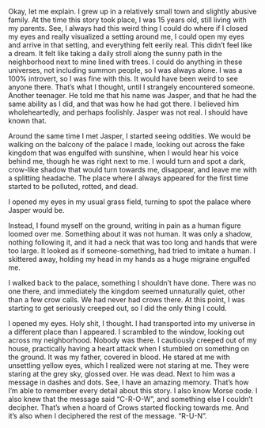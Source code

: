 Okay, let me explain.
I grew up in a relatively small town and slightly abusive family. At the time this story took place, I was 15 years old, still living with my parents. See, I always had this weird thing I could do where if I closed my eyes and really visualized a setting around me, I could open my eyes and arrive in that setting, and everything felt eerily real.
This didn’t feel like a dream. It felt like taking a daily stroll along the sunny path in the neighborhood next to mine lined with trees. I could do anything in these universes, not including summon people, so I was always alone. I was a 100% introvert, so I was fine with this. It would have been weird to see anyone there. 
That’s what I thought, until I strangely encountered someone. Another teenager. He told me that his name was Jasper, and that he had the same ability as I did, and that was how he had got there. I believed him wholeheartedly, and perhaps foolishly. 
Jasper was not real. I should have known that.

Around the same time I met Jasper, I started seeing oddities. We would be walking on the balcony of the palace I made, looking out across the fake kingdom that was engulfed with sunshine, when I would hear his voice behind me, though he was right next to me. I would turn and spot a dark, crow-like shadow that would turn towards me, disappear, and leave me with a splitting headache. The place where I always appeared for the first time started to be polluted, rotted, and dead. 

I opened my eyes in my usual grass field, turning to spot the palace where Jasper would be. 

Instead, I found myself on the ground, writing in pain as a human figure loomed over me. Something about it was not human. It was only a shadow, nothing following it, and it had a neck that was too long and hands that were too large. It looked as if someone-something, had tried to imitate a human. I skittered away, holding my head in my hands as a huge migraine engulfed me. 

I walked back to the palace, something I shouldn’t have done. There was no one there, and immediately the kingdom seemed unnaturally quiet, other than a few crow calls. We had never had crows there. At this point, I was starting to get seriously creeped out, so I did the only thing I could.

I opened my eyes. Holy shit, I thought. I had transported into my universe in a different place than I appeared. I scrambled to the window, looking out across my neighborhood. Nobody was there. I cautiously creeped out of my house, practically having a heart attack when I stumbled on something on the ground. It was my father, covered in blood. He stared at me with unsettling yellow eyes, which I realized were not staring at me. They were staring at the grey sky, glossed over. He was dead. 
Next to him was a message in dashes and dots.
See, I have an amazing memory. That’s how I’m able to remember every detail about this story. I also know Morse code. 
I also knew that the message said “C-R-O-W”, and something else I couldn’t decipher. 
That’s when a hoard of Crows started flocking towards me. And it’s also when I deciphered the rest of the message.
“R-U-N”.